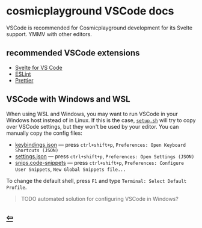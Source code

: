 # cosmicplayground VSCode docs

VSCode is recommended for Cosmicplayground development for its Svelte support.
YMMV with other editors.

## recommended VSCode extensions

- [Svelte for VS Code](https://marketplace.visualstudio.com/items?itemName=svelte.svelte-vscode)
- [ESLint](https://marketplace.visualstudio.com/items?itemName=dbaeumer.vscode-eslint)
- [Prettier](https://marketplace.visualstudio.com/items?itemName=esbenp.prettier-vscode)

## VSCode with Windows and WSL

When using WSL and Windows, you may want to run VSCode in your Windows host instead of in Linux.
If this is the case, [`setup.sh`](/setup.sh) will try to copy over VSCode settings,
but they won't be used by your editor.
You can manually copy the config files:

- [keybindings.json](/vscode/keybindings.json) —
  press `ctrl+shift+p`, `Preferences: Open Keyboard Shortcuts (JSON)`
- [settings.json](/vscode/settings.json) —
  press `ctrl+shift+p`, `Preferences: Open Settings (JSON)`
- [snips.code-snippets](/vscode/snips.code-snippets) —
  press `ctrl+shift+p`, `Preferences: Configure User Snippets`, `New Global Snippets file...`
  
To change the default shell, press `F1` and type `Terminal: Select Default Profile`.

> TODO automated solution for configuring VSCode in Windows?

## [⇦](https://github.com/cosmicplayground/community)
